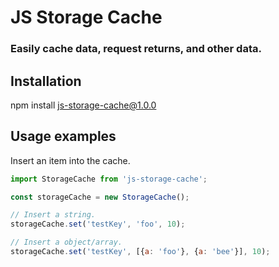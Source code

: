 # JS Storage Cache

### Easily cache data, request returns, and other data.

Installation
------ 

npm install js-storage-cache@1.0.0

Usage examples
------ 

Insert an item into the cache. 

```javascript
import StorageCache from 'js-storage-cache';

const storageCache = new StorageCache();

// Insert a string.
storageCache.set('testKey', 'foo', 10);

// Insert a object/array.
storageCache.set('testKey', [{a: 'foo'}, {a: 'bee'}], 10);
```
